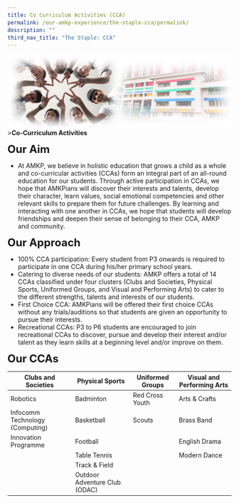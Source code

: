 ```yaml
---
title: Co Curriculum Activities (CCA)
permalink: /our-amkp-experience/the-staple-cca/permalink/
description: ""
third_nav_title: "The Staple: CCA"
---
```

![Sub-banner](/images/sub%20banner.jpg)
&gt;**Co-Curriculum Activities**

**<font size="5">Our Aim</font>**
* At AMKP, we believe in holistic education that grows a child as a whole and co-curricular activities (CCAs) form an integral part of an all-round education for our students. Through active participation in CCAs, we hope that AMKPians will discover their interests and talents, develop their character, learn values, social emotional competencies and other relevant skills to prepare them for future challenges. By learning and interacting with one another in CCAs, we hope that students will develop friendships and deepen their sense of belonging to their CCA, AMKP and community.

**<font size="5">Our Approach</font>**
* 100% CCA participation: Every student from P3 onwards is required to participate in one CCA during his/her primary school years. 
* Catering to diverse needs of our students: AMKP offers a total of 14 CCAs classified under four clusters (Clubs and Societies, Physical Sports, Uniformed Groups, and Visual and Performing Arts) to cater to the different strengths, talents and interests of our students.
* First Choice CCA: AMKPians will be offered their first choice CCAs without any trials/auditions so that students are given an opportunity to pursue their interests. 
* Recreational CCAs:  P3 to P6 students are encouraged to join recreational CCAs to discover, pursue and develop their interest and/or talent as they learn skills at a beginning level and/or improve on them. 


**<font size="5">Our CCAs</font>**

| Clubs and Societies | Physical Sports | Uniformed Groups |  Visual and Performing Arts |
| -------- | -------- | -------- |-------- |
| Robotics | Badminton     | Red Cross Youth     | Arts &amp; Crafts |
| Infocomm Technology (Computing)  | Basketball    | Scouts     | Brass Band     |
| Innovation Programme  | Football     |      | English Drama     |
|  | Table Tennis     |     | Modern Dance     | 
| | Track &amp; Field     |      |      |
| | Outdoor Adventure Club (ODAC)     |     |      |